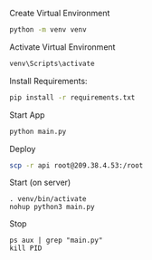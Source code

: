 Create Virtual Environment
```bash
python -m venv venv
```

Activate Virtual Environment
```bash
venv\Scripts\activate
```

Install Requirements:
```bash
pip install -r requirements.txt
```

Start App
```bash
python main.py
```

Deploy
```bash
scp -r api root@209.38.4.53:/root
```

Start (on server)
```
. venv/bin/activate
nohup python3 main.py
```

Stop
```
ps aux | grep "main.py"
kill PID
```
